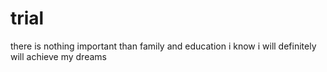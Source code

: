 # trial
there is nothing important than family and education
i know i will definitely will achieve my dreams 
